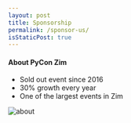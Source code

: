 ```yaml
---
layout: post
title: Sponsorship
permalink: /sponsor-us/
isStaticPost: true
---
```


#### About PyCon Zim

* Sold out event since 2016
* 30% growth every year
* One of the largest events in Zim

 ![about](/img/partners/about.jpg) 


